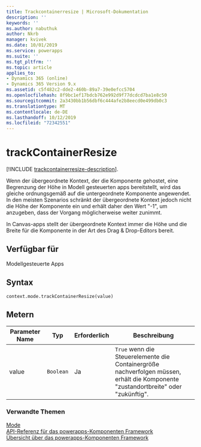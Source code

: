 ```yaml
---
title: Trackcontainerresize | Microsoft-Dokumentation
description: ''
keywords: ''
ms.author: nabuthuk
author: Nkrb
manager: kvivek
ms.date: 10/01/2019
ms.service: powerapps
ms.suite: ''
ms.tgt_pltfrm: ''
ms.topic: article
applies_to:
- Dynamics 365 (online)
- Dynamics 365 Version 9.x
ms.assetid: c5f482c2-dde2-460b-89a7-39e0efcc5704
ms.openlocfilehash: 8f9bc1ef17bdcb762e992d9f77dcdcd7ba1e8c50
ms.sourcegitcommit: 2a3430bb1b56dbf6c444afe2b8eecd0e499db0c3
ms.translationtype: MT
ms.contentlocale: de-DE
ms.lasthandoff: 10/12/2019
ms.locfileid: "72342551"
---
```

# <a name="trackcontainerresize"></a>trackContainerResize

[!INCLUDE [trackcontainerresize-description](includes/trackcontainerresize-description.md)].

Wenn der übergeordnete Kontext, der die Komponente gehostet, eine Begrenzung der Höhe in Modell gesteuerten apps bereitstellt, wird das gleiche ordnungsgemäß auf die untergeordnete Komponente angewendet. In den meisten Szenarios schränkt der übergeordnete Kontext jedoch nicht die Höhe der Komponente ein und erhält daher den Wert "-1", um anzugeben, dass der Vorgang möglicherweise weiter zunimmt.

In Canvas-apps stellt der übergeordnete Kontext immer die Höhe und die Breite für die Komponente in der Art des Drag & Drop-Editors bereit.

## <a name="available-for"></a>Verfügbar für 

Modellgesteuerte Apps

## <a name="syntax"></a>Syntax

`context.mode.trackContainerResize(value)`

## <a name="parameters"></a>Metern

| Parameter Name|Typ|Erforderlich|Beschreibung|
| ------------- |----|--------|-----------|
|value|`Boolean`|Ja|`True` wenn die Steuerelemente die Containergröße nachverfolgen müssen, erhält die Komponente "zustandortbreite" oder "zukünftig".|


### <a name="related-topics"></a>Verwandte Themen

[Mode](../mode.md)<br/>
[API-Referenz für das powerapps-Komponenten Framework](../../reference/index.md)<br/>
[Übersicht über das powerapps-Komponenten Framework](../../overview.md)
